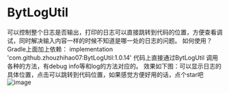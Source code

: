 # BytLogUtil
可以控制整个日志是否输出，打印的日志可以直接跳转到代码的位置，方便查看调试，同时解决输入内容一样的时候不知道是哪一处的日志的问题。
如何使用？
Gradle上面加上依赖：
implementation 'com.github.zhouzhihao07:BytLogUtil:1.0.14'
代码上直接通过BytLogUtil 调用各种的方法，有debug info等和log的方法对应的。
效果如下图：可以显示日志的具体位置，点击可以跳转到代码位置，如果感觉方便好用的话，点个star吧
![image](https://github.com/zhouzhihao07/BytLogUtil/assets/8677018/f4612287-b4f6-4c77-ac62-7c8502f39b9c)



